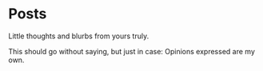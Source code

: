 # Posts

Little thoughts and blurbs from yours truly. 

This should go without saying, but just in case: Opinions expressed are my own.
